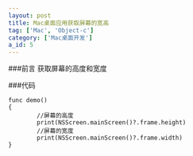 ```yaml
---
layout: post
title: Mac桌面应用获取屏幕的宽高
tag: ['Mac', 'Object-c']
category: ['Mac桌面开发']
a_id: 5
---
```

	
###前言
	获取屏幕的高度和宽度

###代码
```
func demo()
{
    	//屏幕的高度
    	print(NSScreen.mainScreen()?.frame.height)
    	//屏幕的宽度
    	print(NSScreen.mainScreen()?.frame.width)
}
```
